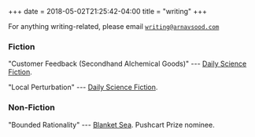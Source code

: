 +++
date = 2018-05-02T21:25:42-04:00
title = "writing"
+++

For anything writing-related, please email [``writing@arnavsood.com``](mailto:writing@arnavsood.com)

### Fiction 

"Customer Feedback (Secondhand Alchemical Goods)" --- [Daily Science Fiction](https://dailysciencefiction.com/fantasy/fantasy/arnav-sood/customer-feedback-secondhand-alchemical-goods).

"Local Perturbation" --- [Daily Science Fiction](https://dailysciencefiction.com/science-fiction/other-worlds-sf/arnav-sood/local-perturbation).

### Non-Fiction

"Bounded Rationality" --- [Blanket Sea](http://blanketsea.com/2019/09/18/bounded-rationality-by-arnav-sood/). Pushcart Prize nominee.
